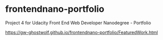 # frontendnano-portfolio
Project 4 for Udacity Front End Web Developer Nanodegree - Portfolio

https://gw-ghostwolf.github.io/frontendnano-portfolio/FeaturedWork.html